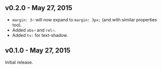 ## v0.2.0 - May 27, 2015

* `margin: 3⏎` will now expand to `margin: 3px;` (and with similar properties too).
* Added `abs⏎` and `rel⏎`.
* Added `ts:` for text-shadow.

## v0.1.0 - May 27, 2015

Initial release.
